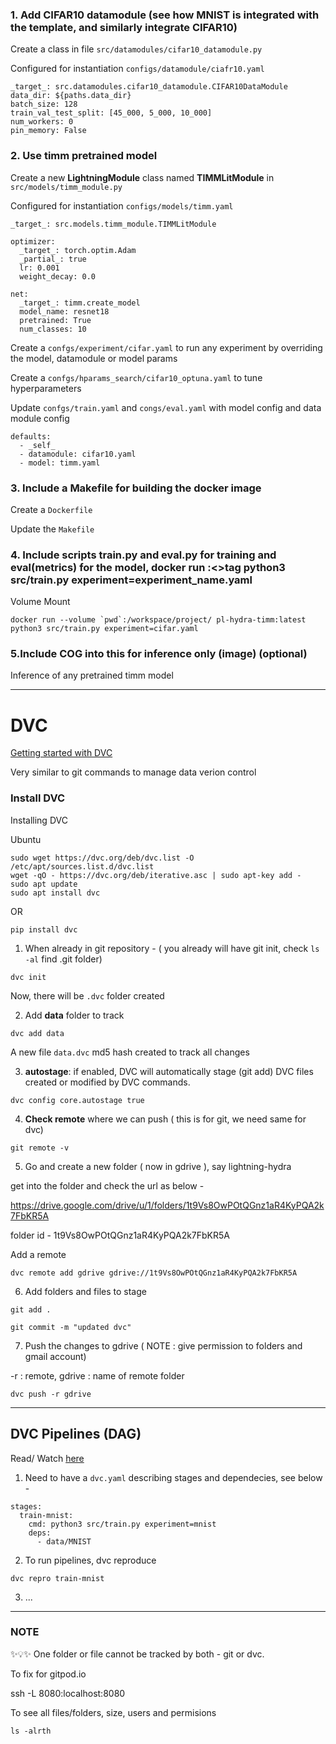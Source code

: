 ### 1. Add CIFAR10 datamodule (see how MNIST is integrated with the template, and similarly integrate CIFAR10)

Create a class in file ```src/datamodules/cifar10_datamodule.py```

Configured for instantiation ```configs/datamodule/ciafr10.yaml```

```
_target_: src.datamodules.cifar10_datamodule.CIFAR10DataModule
data_dir: ${paths.data_dir}
batch_size: 128
train_val_test_split: [45_000, 5_000, 10_000]
num_workers: 0
pin_memory: False

```

### 2. Use timm pretrained model

Create a new **LightningModule** class named **TIMMLitModule** in ```src/models/timm_module.py```

Configured for instantiation ```configs/models/timm.yaml```

```
_target_: src.models.timm_module.TIMMLitModule

optimizer:
  _target_: torch.optim.Adam
  _partial_: true
  lr: 0.001
  weight_decay: 0.0

net:
  _target_: timm.create_model
  model_name: resnet18
  pretrained: True
  num_classes: 10 

```

Create a ```confgs/experiment/cifar.yaml``` to run any experiment by overriding the model, datamodule or model params


Create a ```confgs/hparams_search/cifar10_optuna.yaml``` to tune hyperparameters

Update ```confgs/train.yaml``` and ```congs/eval.yaml``` with model config and data module config

```
defaults:
  - _self_
  - datamodule: cifar10.yaml
  - model: timm.yaml
```

### 3. Include a Makefile for building the docker image

Create a ```Dockerfile```

Update the ```Makefile```

### 4. Include scripts train.py and eval.py for training and eval(metrics) for the model, docker run <image>:<>tag python3 src/train.py experiment=experiment_name.yaml

Volume Mount  
```
docker run --volume `pwd`:/workspace/project/ pl-hydra-timm:latest python3 src/train.py experiment=cifar.yaml

```


### 5.Include COG into this for inference only (image) (optional)

Inference of any pretrained timm model

-------------------------------------------------------------------------------------------------------------------------

# DVC

[Getting started with DVC](https://dvc.org/doc/start/data-management)

Very similar to git commands to manage data verion control

### Install DVC

Installing DVC  

Ubuntu
```
sudo wget https://dvc.org/deb/dvc.list -O /etc/apt/sources.list.d/dvc.list
wget -qO - https://dvc.org/deb/iterative.asc | sudo apt-key add -
sudo apt update
sudo apt install dvc
```

OR 

```
pip install dvc
```

1. When already in git repository - ( you already will have git init, check ```ls -al``` find .git folder)
```
dvc init
```

Now, there will be ```.dvc``` folder created

2. Add **data** folder to track
```
dvc add data
```
A new file ```data.dvc``` md5 hash created to track all changes

3. **autostage**: if enabled, DVC will automatically stage (git add) DVC files created or modified by DVC commands.
```
dvc config core.autostage true
```

4. **Check remote** where we can push ( this is for git, we need same for dvc)
```
git remote -v
```

5. Go and create a new folder ( now in gdrive ), say lightning-hydra

get into the folder and check the url as below - 

https://drive.google.com/drive/u/1/folders/1t9Vs8OwPOtQGnz1aR4KyPQA2k7FbKR5A

folder id - 1t9Vs8OwPOtQGnz1aR4KyPQA2k7FbKR5A

Add a remote

```
dvc remote add gdrive gdrive://1t9Vs8OwPOtQGnz1aR4KyPQA2k7FbKR5A
```

6. Add folders and files to stage
```
git add .
```

```
git commit -m "updated dvc"
```

7. Push the changes to gdrive ( NOTE : give permission to folders and gmail account)

-r : remote, gdrive : name of remote folder

```
dvc push -r gdrive
```

------------------------------------------------------------------------------------------------

## DVC Pipelines (DAG)

Read/ Watch [here](https://dvc.org/doc/start/data-management/data-pipelines)

1. Need to have a ```dvc.yaml``` describing stages and dependecies, see below -
```
stages:
  train-mnist:
    cmd: python3 src/train.py experiment=mnist
    deps:
      - data/MNIST
```

2. To run pipelines, dvc reproduce
```
dvc repro train-mnist
```

3. ...


--------------------------------------------------------------------------------------


### NOTE

✨💡✨ One folder or file cannot be tracked by both - git or dvc. 

To fix for gitpod.io

ssh -L 8080:localhost:8080 <ssh string from gitpod>

To see all files/folders, size, users and permisions
```
ls -alrth
```